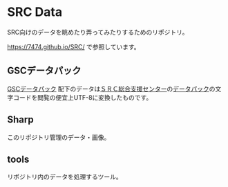 # SRC Data

SRC向けのデータを眺めたり弄ってみたりするためのリポジトリ。

https://7474.github.io/SRC/ で参照しています。

## GSCデータパック

[GSCデータパック](./GSCデータパック) 配下のデータは[ＳＲＣ総合支援センター](http://www.gsc.ne.jp/)の[データパック](http://www.gsc.ne.jp/materials_data.php)の文字コードを閲覧の便宜上UTF-8に変換したものです。

## Sharp

このリポジトリ管理のデータ・画像。

## tools

リポジトリ内のデータを処理するツール。
